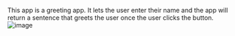 This app is a greeting app. It lets the user enter their name and the app will return a sentence that greets the user once the user clicks the button. 
![image](https://github.com/HolyGodEze/HelloWorldLab/assets/157048092/7ffd30cb-ada2-45d0-b773-5ffd726cd431)
